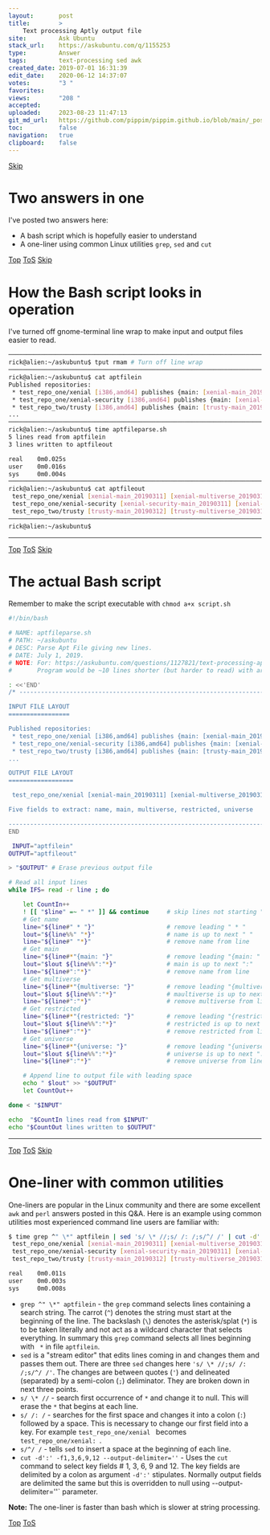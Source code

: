 ```yaml
---
layout:       post
title:        >
    Text processing Aptly output file
site:         Ask Ubuntu
stack_url:    https://askubuntu.com/q/1155253
type:         Answer
tags:         text-processing sed awk
created_date: 2019-07-01 16:31:39
edit_date:    2020-06-12 14:37:07
votes:        "3 "
favorites:    
views:        "208 "
accepted:     
uploaded:     2023-08-23 11:47:13
git_md_url:   https://github.com/pippim/pippim.github.io/blob/main/_posts/2019/2019-07-01-Text-processing-Aptly-output-file.md
toc:          false
navigation:   true
clipboard:    false
---
```



<a id="hdr1"></a>
<div class="hdr-bar">  <a href="#hdr2">Skip</a></div>

# Two answers in one

I've posted two answers here:

- A bash script which is hopefully easier to understand
- A one-liner using common Linux utilities `grep`, `sed` and `cut`


<a id="hdr2"></a>
<div class="hdr-bar">  <a href="#">Top</a>  <a href="#hdr1">ToS</a>  <a href="#hdr3">Skip</a></div>

# How the Bash script looks in operation

I've turned off gnome-terminal line wrap to make input and output files easier to read.



``` bash
───────────────────────────────────────────────────────────────────────────────────────────
rick@alien:~/askubuntu$ tput rmam # Turn off line wrap
───────────────────────────────────────────────────────────────────────────────────────────
rick@alien:~/askubuntu$ cat aptfilein
Published repositories:
 * test_repo_one/xenial [i386,amd64] publishes {main: [xenial-main_20190311]: Snapshot from mirr}
 * test_repo_one/xenial-security [i386,amd64] publishes {main: [xenial-security-main_20190311]: }
 * test_repo_two/trusty [i386,amd64] publishes {main: [trusty-main_20190312]: Snapshot from mirr}
...
───────────────────────────────────────────────────────────────────────────────────────────
rick@alien:~/askubuntu$ time aptfileparse.sh
5 lines read from aptfilein
3 lines written to aptfileout

real    0m0.025s
user    0m0.016s
sys     0m0.004s
───────────────────────────────────────────────────────────────────────────────────────────
rick@alien:~/askubuntu$ cat aptfileout
 test_repo_one/xenial [xenial-main_20190311] [xenial-multiverse_20190311] [xenial-restricted_201]
 test_repo_one/xenial-security [xenial-security-main_20190311] [xenial-security-multiverse_20190]
 test_repo_two/trusty [trusty-main_20190312] [trusty-multiverse_20190312] [trusty-restricted_201]
───────────────────────────────────────────────────────────────────────────────────────────
rick@alien:~/askubuntu$ 
```


----------



<a id="hdr3"></a>
<div class="hdr-bar">  <a href="#">Top</a>  <a href="#hdr2">ToS</a>  <a href="#hdr4">Skip</a></div>

# The actual Bash script

Remember to make the script executable with `chmod a+x script.sh`

``` bash
#!/bin/bash

# NAME: aptfileparse.sh
# PATH: ~/askubuntu
# DESC: Parse Apt File giving new lines.
# DATE: July 1, 2019.
# NOTE: For: https://askubuntu.com/questions/1127821/text-processing-aptly-output-file
#       Program would be ~10 lines shorter (but harder to read) with arrays.

: <<'END'
/* -----------------------------------------------------------------------------

INPUT FILE LAYOUT
=================

Published repositories:
 * test_repo_one/xenial [i386,amd64] publishes {main: [xenial-main_20190311]: Snapshot from mirror [xenial-main]: http//gb.archive.ubuntu.com/ubuntu/ xenial [src]}, {multiverse: [xenial-multiverse_20190311]: Snapshot from mirror [xenial-multiverse]: http//gb.archive.ubuntu.com/ubuntu/ xenial [src]}, {restricted: [xenial-restricted_20190311]: Snapshot from mirror [xenial-restricted]: http//gb.archive.ubuntu.com/ubuntu/ xenial [src]}, {universe: [xenial-universe_20190311]: Snapshot from mirror [xenial-universe]: http//gb.archive.ubuntu.com/ubuntu/ xenial [src]}
 * test_repo_one/xenial-security [i386,amd64] publishes {main: [xenial-security-main_20190311]: Snapshot from mirror [xenial-security-main]: http//gb.archive.ubuntu.com/ubuntu/ xenial-security[src]}, {multiverse: [xenial-security-multiverse_20190311]: Snapshot from mirror [xenial-security-multiverse]: http//gb.archive.ubuntu.com/ubuntu/ xenial-security[src]}, {restricted: [xenial-security-restricted_20190311]: Snapshot from mirror [xenial-security-restricted]: http//gb.archive.ubuntu.com/ubuntu/ xenial-security[src]}, {universe: [xenial-security-universe_20190311]: Snapshot from mirror [xenial-security-universe]: http//gb.archive.ubuntu.com/ubuntu/ xenial-security[src]}
 * test_repo_two/trusty [i386,amd64] publishes {main: [trusty-main_20190312]: Snapshot from mirror [trusty-main]: http//gb.archive.ubuntu.com/ubuntu/ trusty[src]}, {multiverse: [trusty-multiverse_20190312]: Snapshot from mirror [trusty-multiverse]: http//gb.archive.ubuntu.com/ubuntu/ trusty[src]}, {restricted: [trusty-restricted_20190312]: Snapshot from mirror [trusty-restricted]: http//gb.archive.ubuntu.com/ubuntu/ trusty[src]}, {universe: [trusty-universe_20190312]: Snapshot from mirror [trusty-universe]: http//gb.archive.ubuntu.com/ubuntu/ trusty[src]}
...

OUTPUT FILE LAYOUT
==================

 test_repo_one/xenial [xenial-main_20190311] [xenial-multiverse_20190311] [xenial-restricted_20190311] [xenial-universe_20190311]

Five fields to extract: name, main, multiverse, restricted, universe

----------------------------------------------------------------------------- */
END

 INPUT="aptfilein"
OUTPUT="aptfileout"

> "$OUTPUT" # Erase previous output file

# Read all input lines
while IFS= read -r line ; do

    let CountIn++
    ! [[ "$line" =~ " *" ]] && continue     # skip lines not starting " *"
    # Get name
    line="${line#" * "}"                    # remove leading " * "
    lout="${line%%" "*}"                    # name is up to next " "
    line="${line#" "*}"                     # remove name from line
    # Get main
    line="${line#*"{main: "}"               # remove leading "{main: "
    lout="$lout ${line%%":"*}"              # main is up to next ":"
    line="${line#":"*}"                     # remove name from line
    # Get multiverse
    line="${line#*"{multiverse: "}"         # remove leading "{multiverse: "
    lout="$lout ${line%%":"*}"              # maultiverse is up to next ":"
    line="${line#":"*}"                     # remove multiverse from line
    # Get restricted
    line="${line#*"{restricted: "}"         # remove leading "{restricted: "
    lout="$lout ${line%%":"*}"              # restricted is up to next ":"
    line="${line#":"*}"                     # remove restricted from line
    # Get universe
    line="${line#*"{universe: "}"           # remove leading "{universe: "
    lout="$lout ${line%%":"*}"              # universe is up to next ":"
    line="${line#":"*}"                     # remove universe from line

    # Append line to output file with leading space
    echo " $lout" >> "$OUTPUT"
    let CountOut++

done < "$INPUT"

echo  "$CountIn lines read from $INPUT"
echo "$CountOut lines written to $OUTPUT"
```


----------



<a id="hdr4"></a>
<div class="hdr-bar">  <a href="#">Top</a>  <a href="#hdr3">ToS</a>  <a href="#hdr5">Skip</a></div>

# One-liner with common utilities

One-liners are popular in the Linux community and there are some excellent `awk` and `perl` answers posted in this Q&A. Here is an example using common utilities most experienced command line users are familiar with:

``` bash
$ time grep ^" \*" aptfilein | sed 's/ \* //;s/ /: /;s/^/ /' | cut -d':' -f1,3,6,9,12 --output-delimiter=''
 test_repo_one/xenial [xenial-main_20190311] [xenial-multiverse_20190311] [xenial-restricted_20190311] [xenial-universe_20190311]
 test_repo_one/xenial-security [xenial-security-main_20190311] [xenial-security-multiverse_20190311] [xenial-security-restricted_20190311] [xenial-security-universe_20190311]
 test_repo_two/trusty [trusty-main_20190312] [trusty-multiverse_20190312] [trusty-restricted_20190312] [trusty-universe_20190312]

real    0m0.011s
user    0m0.003s
sys     0m0.008s
```

- `grep ^" \*" aptfilein` - the `grep` command selects lines containing a search string. The carrot (`^`) denotes the string must start at the beginning of the line. The backslash (`\`) denotes the asterisk/splat (`*`) is to be taken literally and not act as a wildcard character that selects everything. In summary this `grep` command selects all lines beginning with ` *` in file `aptfilein`.
- `sed` is a "stream editor" that edits lines coming in and changes them and passes them out. There are three `sed` changes here `'s/ \* //;s/ /: /;s/^/ /'`. The changes are between quotes (`'`) and delineated (separated) by a semi-colon (`;`) deliminator. They are broken down in next three points.
- `s/ \* //` - search first occurrence of ` * ` and change it to null. This will erase the ` * ` that begins at each line.
- `s/ /: /` - searches for the first space and changes it into a colon (`:`) followed by a space. This is necessary to change our first field into a key. For example `test_repo_one/xenial ` becomes `test_repo_one/xenial: `.
- `s/^/ /` - tells `sed` to insert a space at the beginning of each line.
- `cut -d':' -f1,3,6,9,12 --output-delimiter=''` - Uses the `cut` command to select key fields # 1, 3, 6, 9 and 12. The key fields are delimited by a colon as argument `-d':'` stipulates. Normally output fields are delimited the same but this is overridden to null using --output-delimiter=''` parameter.

**Note:** The one-liner is faster than bash which is slower at string processing.


<a id="hdr5"></a>
<div class="hdr-bar">  <a href="#">Top</a>  <a href="#hdr4">ToS</a></div>

